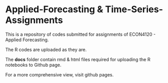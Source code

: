 # Applied-Forecasting & Time-Series-Assignments
This is a repository of codes submitted for assignments of ECON4120 - Applied Forecasting.

The R codes are uploaded as they are.

The **docs** folder contain rmd & html files required for uploading the R notebooks to Github page.

For a more comprehensive view, visit github pages.

